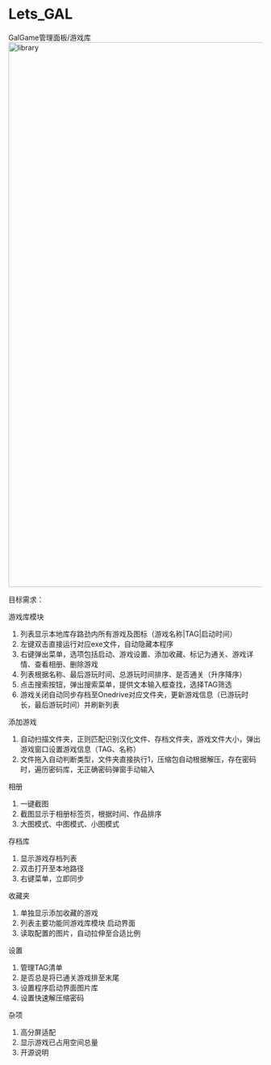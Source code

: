 # Lets_GAL
 GalGame管理面板/游戏库
 <img width="1078" alt="library" src="https://user-images.githubusercontent.com/36651688/132956556-1c42a34d-6c92-4300-9b13-df21a7228650.png">

 目标需求：
 
 游戏库模块
 1. 列表显示本地库存路劲内所有游戏及图标（游戏名称|TAG|启动时间）
 2. 左键双击直接运行对应exe文件，自动隐藏本程序
 3. 右键弹出菜单，选项包括启动、游戏设置、添加收藏、标记为通关、游戏详情、查看相册、删除游戏
 4. 列表根据名称、最后游玩时间、总游玩时间排序、是否通关（升序降序）
 5. 点击搜索按钮，弹出搜索菜单，提供文本输入框查找，选择TAG筛选
 6.  游戏关闭自动同步存档至Onedrive对应文件夹，更新游戏信息（已游玩时长，最后游玩时间）并刷新列表
 
添加游戏
1. 自动扫描文件夹，正则匹配识别汉化文件、存档文件夹，游戏文件大小，弹出游戏窗口设置游戏信息（TAG、名称）
2. 文件拖入自动判断类型，文件夹直接执行1，压缩包自动根据解压，存在密码时，遍历密码库，无正确密码弹窗手动输入

相册
1. 一键截图
2. 截图显示于相册标签页，根据时间、作品排序
3.  大图模式、中图模式、小图模式

存档库
1. 显示游戏存档列表
2. 双击打开至本地路径
3. 右键菜单，立即同步

收藏夹
1. 单独显示添加收藏的游戏
2. 列表主要功能同游戏库模块
启动界面
1. 读取配置的图片，自动拉伸至合适比例

设置
1. 管理TAG清单
2. 是否总是将已通关游戏排至末尾
3.  设置程序启动界面图片库
4.  设置快速解压缩密码

杂项
1. 高分屏适配
2.  显示游戏已占用空间总量
3.  开源说明


